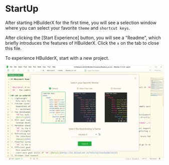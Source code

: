 # StartUp

After starting HBuilderX for the first time, you will see a selection window where you can select your favorite `theme` and `shortcut keys`.

After clicking the [Start Experience] button, you will see a "Readme", which briefly introduces the features of HBuilderX. Click the `x` on the tab to close this file.

To experience HBuilderX, start with a new project.

<img src="/static/snapshots/tutorial/startup_en.gif" style="zoom: 80%; border:1px solid #eee;" />